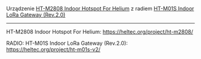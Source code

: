 Urządzenie [HT-M2808 Indoor Hotspot For Helium](https://heltec.org/project/ht-m2808/) z radiem [HT-M01S Indoor LoRa Gateway (Rev.2.0)](https://heltec.org/project/ht-m01s-v2/)

___
HT-M2808 Indoor Hotspot For Helium:
https://heltec.org/project/ht-m2808/

RADIO:
HT-M01S Indoor LoRa Gateway (Rev.2.0):
https://heltec.org/project/ht-m01s-v2/

